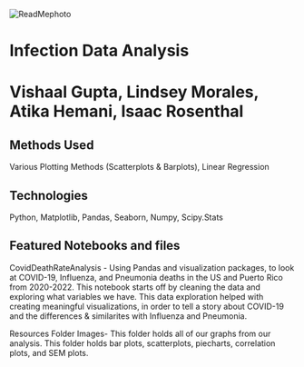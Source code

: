 ![ReadMephoto](https://user-images.githubusercontent.com/93561950/163493317-fc706fc6-d6d8-477b-a6ad-cc177551bd21.png)
# Infection Data Analysis
# Vishaal Gupta, Lindsey Morales, Atika Hemani, Isaac Rosenthal
## Methods Used
Various Plotting Methods (Scatterplots & Barplots), Linear Regression 

## Technologies
Python, Matplotlib, Pandas, Seaborn, Numpy, Scipy.Stats

## Featured Notebooks and files
CovidDeathRateAnalysis - Using Pandas and visualization packages, to look at COVID-19, Influenza, and Pneumonia deaths in the US and Puerto Rico from 2020-2022. This notebook starts off by cleaning the data and exploring what variables we have. This data exploration helped with creating meaningful visualizations, in order to tell a story about COVID-19 and the differences & similarites with Influenza and Pneumonia.

Resources Folder 
Images- This folder holds all of our graphs from our analysis. This folder holds bar plots, scatterplots, piecharts, correlation plots, and SEM plots.

